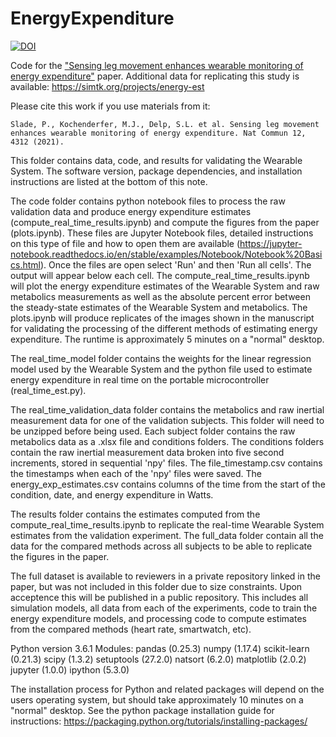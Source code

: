 # EnergyExpenditure
[![DOI](https://zenodo.org/badge/372942363.svg)](https://zenodo.org/badge/latestdoi/372942363)

Code for the ["Sensing leg movement enhances wearable monitoring of energy expenditure"](https://doi.org/10.1038/s41467-021-24173-x) paper. Additional data for replicating this study is available: https://simtk.org/projects/energy-est

Please cite this work if you use materials from it:
```
Slade, P., Kochenderfer, M.J., Delp, S.L. et al. Sensing leg movement enhances wearable monitoring of energy expenditure. Nat Commun 12, 4312 (2021).
```

This folder contains data, code, and results for validating the Wearable System. The software version, package dependencies, and installation instructions are listed at the bottom of this note.

The code folder contains python notebook files to process the raw validation data and produce energy expenditure estimates (compute_real_time_results.ipynb) and compute the figures from the paper (plots.ipynb). These files are Jupyter Notebook files, detailed instructions on this type of file and how to open them are available (https://jupyter-notebook.readthedocs.io/en/stable/examples/Notebook/Notebook%20Basics.html). Once the files are open select 'Run' and then 'Run all cells'. The output will appear below each cell. The compute_real_time_results.ipynb will plot the energy expenditure estimates of the Wearable System and raw metabolics measurements as well as the absolute percent error between the steady-state estimates of the Wearable System and metabolics. The plots.ipynb will produce replicates of the images shown in the manuscript for validating the processing of the different methods of estimating energy expenditure. The runtime is approximately 5 minutes on a "normal" desktop.

The real_time_model folder contains the weights for the linear regression model used by the Wearable System and the python file used to estimate energy expenditure in real time on the portable microcontroller (real_time_est.py). 

The real_time_validation_data folder contains the metabolics and raw inertial measurement data for one of the validation subjects. This folder will need to be unzipped before being used. Each subject folder contains the raw metabolics data as a .xlsx file and conditions folders. The conditions folders contain the raw inertial measurement data broken into five second increments, stored in sequential 'npy' files. The file_timestamp.csv contains the timestamps when each of the 'npy' files were saved. The energy_exp_estimates.csv contains columns of the time from the start of the condition, date, and energy expenditure in Watts.

The results folder contains the estimates computed from the compute_real_time_results.ipynb to replicate the real-time Wearable System estimates from the validation experiment. The full_data folder contain all the data for the compared methods across all subjects to be able to replicate the figures in the paper.

The full dataset is available to reviewers in a private repository linked in the paper, but was not included in this folder due to size constraints. Upon acceptence this will be published in a public repository. This includes all simulation models, all data from each of the experiments, code to train the energy expenditure models, and processing code to compute estimates from the compared methods (heart rate, smartwatch, etc). 

Python version 3.6.1
Modules:
pandas (0.25.3)
numpy (1.17.4)
scikit-learn (0.21.3)
scipy (1.3.2)
setuptools (27.2.0)
natsort (6.2.0)
matplotlib (2.0.2)
jupyter (1.0.0)
ipython (5.3.0)

The installation process for Python and related packages will depend on the users operating system, but should take approximately 10 minutes on a "normal" desktop. See the python package installation guide for instructions: https://packaging.python.org/tutorials/installing-packages/
